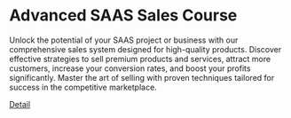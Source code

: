# Advanced SAAS Sales Course

Unlock the potential of your SAAS project or business with our comprehensive sales system designed for high-quality products. Discover effective strategies to sell premium products and services, attract more customers, increase your conversion rates, and boost your profits significantly. Master the art of selling with proven techniques tailored for success in the competitive marketplace. 

[Detail](https://eduitfree.com/course/advanced-saas-sales-course)